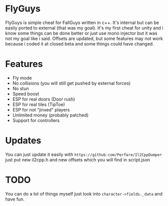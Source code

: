 # FlyGuys
FlyGuys is simple cheat for FallGuys written in c++. It's internal but can be easily ported to external (that was my goal). It's my first cheat for unity and i know some things can be done better or just use mono injector but it was not my goal like i said. Offsets are updated, but some features may not work because i coded it at closed beta and some things could have changed.
# Features
- Fly mode
- No collisions (you will still get pushed by external forces)
- No stun
- Speed boost
- ESP for real doors (Door rush)
- ESP for real tiles (TipToe)
- ESP for not "jinxed" players
- Unlimited money (probably patched)
- Support for controllers
# Updates
You can just update it easily with ```https://github.com/Perfare/Il2CppDumper``` just put new il2cpp.h and new offsets which you will find in script.json
# TODO
You can do a lot of things myself just look into ```character->fields._data``` and have fun.
